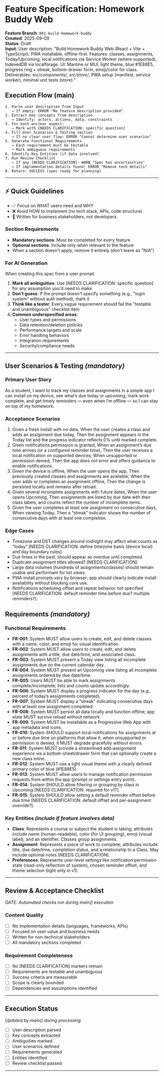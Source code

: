 # Feature Specification: Homework Buddy Web

**Feature Branch**: `001-build-homework-buddy`  
**Created**: 2025-09-09  
**Status**: Draft  
**Input**: User description: "Build Homework Buddy Web (React + Vite + TypeScript). PWA installable, offline-first. Features: classes, assignments, Today/Upcoming, local notifications via Service Worker (where supported), IndexedDB via localforage. UI: Mantine or MUI, light theme, blue #1E88E5, progress ring + streak, bottom-drawer form, emoji/color for class. Deliverables: src/components/*, src/store/*, PWA setup (manifest, service worker), minimal unit tests (store)."

## Execution Flow (main)
```
1. Parse user description from Input
   → If empty: ERROR "No feature description provided"
2. Extract key concepts from description
   → Identify: actors, actions, data, constraints
3. For each unclear aspect:
   → Mark with [NEEDS CLARIFICATION: specific question]
4. Fill User Scenarios & Testing section
   → If no clear user flow: ERROR "Cannot determine user scenarios"
5. Generate Functional Requirements
   → Each requirement must be testable
   → Mark ambiguous requirements
6. Identify Key Entities (if data involved)
7. Run Review Checklist
   → If any [NEEDS CLARIFICATION]: WARN "Spec has uncertainties"
   → If implementation details found: ERROR "Remove tech details"
8. Return: SUCCESS (spec ready for planning)
```

---

## ⚡ Quick Guidelines
- ✅ Focus on WHAT users need and WHY
- ❌ Avoid HOW to implement (no tech stack, APIs, code structure)
- 👥 Written for business stakeholders, not developers

### Section Requirements
- **Mandatory sections**: Must be completed for every feature
- **Optional sections**: Include only when relevant to the feature
- When a section doesn't apply, remove it entirely (don't leave as "N/A")

### For AI Generation
When creating this spec from a user prompt:
1. **Mark all ambiguities**: Use [NEEDS CLARIFICATION: specific question] for any assumption you'd need to make
2. **Don't guess**: If the prompt doesn't specify something (e.g., "login system" without auth method), mark it
3. **Think like a tester**: Every vague requirement should fail the "testable and unambiguous" checklist item
4. **Common underspecified areas**:
   - User types and permissions
   - Data retention/deletion policies  
   - Performance targets and scale
   - Error handling behaviors
   - Integration requirements
   - Security/compliance needs

---

## User Scenarios & Testing *(mandatory)*

### Primary User Story
As a student, I want to track my classes and assignments in a simple app I can install on my device, see what’s due today or upcoming, mark work complete, and get timely reminders — even when I’m offline — so I can stay on top of my homework.

### Acceptance Scenarios
1. Given a fresh install with no data, When the user creates a class and adds an assignment due today, Then the assignment appears in the Today list and the progress indicator reflects 0% until marked complete.
2. Given notifications permission is granted, When an assignment’s due time arrives (or a configured reminder time), Then the user receives a local notification on supported devices; When unsupported or permission denied, Then the app does not error and offers guidance to enable notifications.
3. Given the device is offline, When the user opens the app, Then previously created classes and assignments are available; When the user adds or completes an assignment offline, Then the change is persisted locally and remains after reload.
4. Given several incomplete assignments with future dates, When the user opens Upcoming, Then assignments are listed by due date with their class labels, and counts reflect the number of incomplete items.
5. Given the user completes at least one assignment on consecutive days, When viewing Today, Then a “streak” indicator shows the number of consecutive days with at least one completion.

### Edge Cases
- Timezone and DST changes around midnight may affect what counts as “today” [NEEDS CLARIFICATION: define timezone basis (device local) and day boundary rules].
- Due times in the past: should appear as overdue until completed.
- Duplicate assignment titles allowed? [NEEDS CLARIFICATION]
- Large data volumes (hundreds of assignments/classes) should remain usable and performant for list views.
- PWA install prompts vary by browser; app should clearly indicate install availability without blocking core use.
- Notifications scheduling offset and repeat behavior not specified [NEEDS CLARIFICATION: default reminder time before due? multiple reminders?].

## Requirements *(mandatory)*

### Functional Requirements
- **FR-001**: System MUST allow users to create, edit, and delete classes with a name, color, and emoji for visual identification.
- **FR-002**: System MUST allow users to create, edit, and delete assignments with a title, due date/time, and associated class.
- **FR-003**: System MUST present a Today view listing all incomplete assignments due on the current calendar day.
- **FR-004**: System MUST present an Upcoming view listing all incomplete assignments ordered by due date/time.
- **FR-005**: Users MUST be able to mark assignments complete/incomplete; lists and counts update accordingly.
- **FR-006**: System MUST display a progress indicator for the day (e.g., percent of today’s assignments completed).
- **FR-007**: System MUST display a “streak” indicating consecutive days with at least one assignment completed.
- **FR-008**: System MUST persist all data locally and function offline; app state MUST survive reload without network.
- **FR-009**: System MUST be installable as a Progressive Web App with app metadata and icons.
- **FR-010**: System SHOULD support local notifications for assignments at or before due time on platforms that allow it; when unsupported or permission is denied, it MUST degrade gracefully without errors.
- **FR-011**: System MUST provide a streamlined add-assignment experience via a bottom-sheet/drawer form that can optionally create a new class inline.
- **FR-012**: System MUST use a light visual theme with a clearly defined primary color of blue (#1E88E5).
- **FR-013**: System MUST allow users to manage notification permission requests from within the app (prompt or settings entry point).
- **FR-014**: System SHOULD allow filtering or grouping by class in Upcoming [NEEDS CLARIFICATION: required for v1?].
- **FR-015**: System SHOULD allow setting a default reminder offset before due time [NEEDS CLARIFICATION: default offset and per-assignment override?].

### Key Entities *(include if feature involves data)*
- **Class**: Represents a course or subject the student is taking; attributes include name (human-readable), color (for UI grouping), emoji (visual label), and an identifier. Classes group assignments.
- **Assignment**: Represents a piece of work to complete; attributes include title, due date/time, completion status, and a relationship to a Class. May include optional notes [NEEDS CLARIFICATION].
- **Preferences**: Represents user-level settings like notification permission state (read-only reflection of system), chosen reminder offset, and theme selection (light only in v1).

---

## Review & Acceptance Checklist
*GATE: Automated checks run during main() execution*

### Content Quality
- [ ] No implementation details (languages, frameworks, APIs)
- [ ] Focused on user value and business needs
- [ ] Written for non-technical stakeholders
- [ ] All mandatory sections completed

### Requirement Completeness
- [ ] No [NEEDS CLARIFICATION] markers remain
- [ ] Requirements are testable and unambiguous  
- [ ] Success criteria are measurable
- [ ] Scope is clearly bounded
- [ ] Dependencies and assumptions identified

---

## Execution Status
*Updated by main() during processing*

- [ ] User description parsed
- [ ] Key concepts extracted
- [ ] Ambiguities marked
- [ ] User scenarios defined
- [ ] Requirements generated
- [ ] Entities identified
- [ ] Review checklist passed

---
